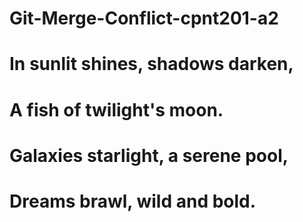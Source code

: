 # Git-Merge-Conflict-cpnt201-a2

# In sunlit shines, shadows darken,

# A fish of twilight's moon.

# Galaxies starlight, a serene pool,

# Dreams brawl, wild and bold.
